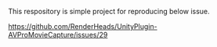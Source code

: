 This respository is simple project for reproducing below issue.

https://github.com/RenderHeads/UnityPlugin-AVProMovieCapture/issues/29
